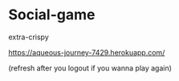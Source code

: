 # Social-game

extra-crispy

https://aqueous-journey-7429.herokuapp.com/




















(refresh after you logout if you wanna play again)

